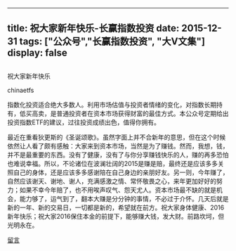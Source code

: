 
---
title:  祝大家新年快乐-长赢指数投资
date: 2015-12-31
tags: ["公众号","长赢指数投资", "大V文集"]
display: false
---


## 



祝大家新年快乐




chinaetfs




指数化投资适合绝大多数人。利用市场估值与投资者情绪的变化，对指数长期持有，低买高卖，是普通投资者在资本市场获得财富的最佳方式。本公众号定期给出投资指数ETF的建议，过往投资成绩出色，值得你拥有。


最近在重看狄更斯的《圣诞颂歌》。虽然字面上并不合新年的意思，但在这个时候依然让人看了颇有感触：大家来到资本市场，当然是为了赚钱。然而，我想，钱，并不是最重要的东西。没有了健康，没有了与你分享赚钱快乐的人，赚的再多恐怕也难说幸福。所以，不论诸位在波澜壮阔的2015是赚是赔，最终还是应该多多关照自己的身体，还是应该多多感谢陪在自己身边的亲朋好友。另一则，今年赚了，自然应该谢天、谢地、谢人，充满感激之情、常怀敬畏之心，来年更加好好的努力；如果不幸今年赔了，也不用唉声叹气、怨天尤人。资本市场最不缺的就是机会，能力够了，运气到了，翻本大赚是分分钟的事情，不必过于介怀。几天后就是新的一年、新的交易日，一切都是新的，希望就在前方。祝大家身体健康、2016新年快乐；祝大家2016保住本金的前提下，能够赚大钱，发大财。前路坎坷，但光明永在。









[留言](javascript:;)


